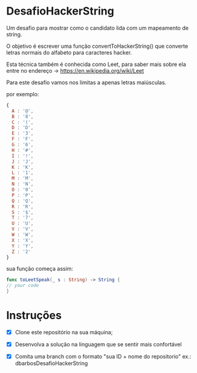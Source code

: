 # DesafioHackerString
Um desafio para mostrar como o candidato lida com um mapeamento de string.

O objetivo é escrever uma função convertToHackerString() que converte letras normais do alfabeto para caracteres hacker.

Esta técnica também é conhecida como Leet, para saber mais sobre ela entre no endereço -> https://en.wikipedia.org/wiki/Leet

Para este desafio vamos nos limitas a apenas letras maiúsculas.

por exemplo:

```javascript
{
  A : '@',
  B : '8',
  C : '(',
  D : 'D',
  E : '3',
  F : 'F',
  G : '6',
  H : '#',
  I : '!',
  J : 'J',
  K : 'K',
  L : '1',
  M : 'M',
  N : 'N',
  O : '0',
  P : 'P',
  Q : 'Q',
  R : 'R',
  S : '$',
  T : '7',
  U : 'U',
  V : 'V',
  W : 'W',
  X : 'X',
  Y : 'Y',
  Z : '2'
}
```
sua função começa assim:

```swift
func toLeetSpeak(_ s : String) -> String {
// your code
}
```

# Instruções

- [x] Clone este repositório na sua máquina;
- [x] Desenvolva a solução na linguagem que se sentir mais confortável
- [x] Comita uma branch com o formato "sua ID + nome do repositorio" ex.: dbarbosDesafioHackerString

